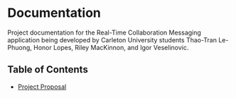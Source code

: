 # Documentation
Project documentation for the Real-Time Collaboration Messaging application being developed by Carleton University students Thao-Tran Le-Phuong, Honor Lopes, Riley MacKinnon, and Igor Veselinovic.

## Table of Contents
* [Project Proposal](./proposal.md)
